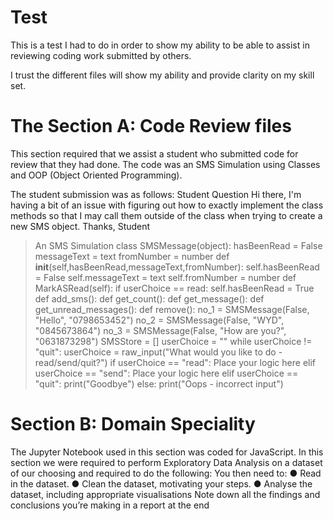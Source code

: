# Test

This is a test I had to do in order to show my ability to be able to assist in reviewing coding work submitted by others.

I trust the different files will show my ability and provide clarity on my skill set.

# The Section A: Code Review files

This section required that we assist a student who submitted code for review that they had done.
The code was an SMS Simulation using Classes and OOP (Object Oriented Programming).

The student submission was as follows:
Student Question
Hi there,
I'm having a bit of an issue with figuring out how to exactly implement the class
methods so that I may call them outside of the class when trying to create a new
SMS object.
Thanks,
Student

> An SMS Simulation class SMSMessage(object):
hasBeenRead = False messageText = text fromNumber = number
def __init__(self,hasBeenRead,messageText,fromNumber):
self.hasBeenRead = False self.messageText = text
self.fromNumber = number
def MarkASRead(self):
if userChoice == read:
self.hasBeenRead = True
def add_sms():
def get_count():
def get_message():
def get_unread_messages():
def remove():
no_1 = SMSMessage(False, "Hello", "0798653452")
no_2 = SMSMessage(False, "WYD", "0845673864")
no_3 = SMSMessage(False, "How are you?", "0631873298")
SMSStore = [] userChoice = ""
while userChoice != "quit":
userChoice = raw_input("What would you like to do -
read/send/quit?")
if userChoice == "read":
> Place your logic here elif userChoice == "send": 
>Place your logic here elif userChoice == "quit":
print("Goodbye")
else:
print("Oops - incorrect input")


# Section B: Domain Speciality

The Jupyter Notebook used in this section was coded for JavaScript.
In this section we were required to perform Exploratory Data Analysis on a dataset of our choosing and required to do the following:
You then need to:
● Read in the dataset.
● Clean the dataset, motivating your steps.
● Analyse the dataset, including appropriate visualisations
Note down all the findings and conclusions you’re making in a report at the end
